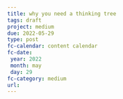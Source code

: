 ```yaml
---
title: why you need a thinking tree
tags: draft
project: medium
due: 2022-05-29
type: post
fc-calendar: content calendar
fc-date:
 year: 2022
 month: may
 day: 29
fc-category: medium
url:
---
```


